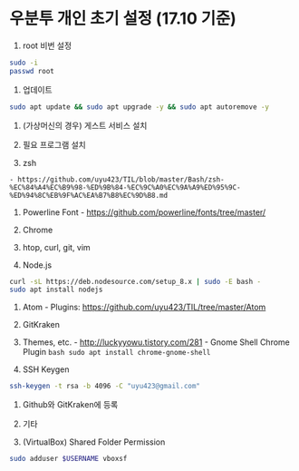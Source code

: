 # 우분투 개인 초기 설정 (17.10 기준)

1. root 비번 설정
```bash
sudo -i
passwd root
```

1. 업데이트
```bash
sudo apt update && sudo apt upgrade -y && sudo apt autoremove -y
```

1. (가상머신의 경우) 게스트 서비스 설치

1. 필요 프로그램 설치

  1. zsh

    - https://github.com/uyu423/TIL/blob/master/Bash/zsh-%EC%84%A4%EC%B9%98-%ED%9B%84-%EC%9C%A0%EC%9A%A9%ED%95%9C-%ED%94%8C%EB%9F%AC%EA%B7%B8%EC%9D%B8.md

  1. Powerline Font
    - https://github.com/powerline/fonts/tree/master/

  1. Chrome

  1. htop, curl, git, vim

  1. Node.js
  ```bash
  curl -sL https://deb.nodesource.com/setup_8.x | sudo -E bash -
  sudo apt install nodejs
  ```

  1. Atom
    - Plugins: https://github.com/uyu423/TIL/tree/master/Atom

  1. GitKraken

  1. Themes, etc.
    - http://luckyyowu.tistory.com/281
    - Gnome Shell Chrome Plugin
    ```bash
    sudo apt install chrome-gnome-shell
    ```

1. SSH Keygen
```bash
ssh-keygen -t rsa -b 4096 -C "uyu423@gmail.com"
```
  1. Github와 GitKraken에 등록

1. 기타
  1. (VirtualBox) Shared Folder Permission
  ```bash
  sudo adduser $USERNAME vboxsf
  ```
